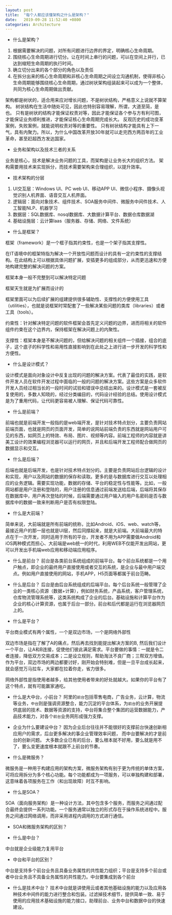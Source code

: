 ```yaml
---
layout: post
title:  "每个人都应该懂架构之什么是架构？"
date:   2019-09-28 11:52:40 +0800
categories: Architecture
---
```


* 什么是架构？

1. 根据需要解决的问题，对所有问题进行边界的界定，明确核心生命周期。
2. 围绕核心生命周期进行切分。让在时间上串行的问题，可以在空间上并行，已达到缩短生命周期的执行时间。
3. 确立切分出来的各个部分的角色以及责任
4. 在拆分出来的核心生命周期和非核心生命周期之间设立沟通机制，使得非核心生命周期能够围绕核心生命周期，通过树状架构组装起来可以成为一个整体，
   共同为核心生命周期做出贡献。

架构都是树状的，适合用来应对增长问题，不是树状结构，严格意义上说就不算架构。
树状结构在生活中随处可见，因此也特别容易理解，所谓，大道至简，是也。
只有是树状的结构才能保证权责对等，因此才能保证各个参与方有利可图，才能保证业务顺利推进，才能保证核心生命周期完成长大。
反观历史的成功变革案例，失败案例，就能说明权责对等的重要性。
只有树状结构才能具有上下一气，具有内聚力。所以，为什么中国改革开放30年就可以走完西方两百年的工业革命，甚至赶超西方发达国家。

* 业务和架构以及技术三者的关系

业务是核心，技术是解决业务问题的工具，而架构是让业务长大的组织方法。
架构需要用技术来实现拆分，而技术需要架构来合理组织，以提升效率。

* 技术架构的分层

1. UI交互层：Windows UI、PC web UI、移动APP UI、微信小程序、摄像头视觉识别人机界面、语音交互人机界面。
2. 逻辑层：面向对象技术、组件技术、SOA服务中间件、微服务中间件技术、人工智能NLP、机器学习
3. 数据层：SQL数据库、nosql数据库、大数据计算平台、数据仓库数据湖
4. 基础设施层：云计算laas（服务器、存储、网络、文件系统）

* 什么是框架？

框架（framework）是一个框子指其约束性，也是一个架子指其支撑性。

在IT语境中的框架特指为解决一个开放性问题而设计的具有一定约束性的支撑结构。在此结构上可以根据具体问题扩展，安插更多的组成部分，从而更迅速和方便地构建完整的解决问题的方案。

框架本身一般不完整到可以解决特定问题

框架天生就是为扩展而设计的

框架里面可以为后续扩展的组建提供很多辅助性、支撑性的方便使用工具（utilities），也就是说框架时常配套了一些解决某些问题的类库（libraries）或者工具（tools）。

约束性：针对解决特定问题的软件框架会首先定义问题的边界，进而将相关的软件组件约束在这个边界内，保持框架在解决问题上的内聚性。

支撑性：框架本身是不解决问题的，但给解决问题的相关组件一个插接，组合的底子，这个底子的科学性和易用性直接影响到在此处之上进行进一步开发的科学性和方便性。

* 什么是设计模式？

设计模式是面向对象设计中反复出现的问题的解决方案。代表了最佳的实践，是软件开发人员在软件开发过程中面临的一般的问题的解决方案。这些方案是众多软件开发人员经过相当长的一段时间的试验和错误中总结出来的。设计模式是一套被反复使用的，多数人知晓的，经过分类编目的，代码设计经验的总结。使用设计模式是为了重用代码，让代码更容易被人理解、保证代码可靠性。

* 什么是前端？

前端也就是前端开发一般指的是web端开发，是针对技术特点划分，主要负责网站前端页面，也就是网页的页面开发，简单的说网站前端负责的东西就是网站用户可见的东西，如网页上的特效、布局、图片、视频等内容。前端工程师的内容就是讲美工设计的效果编程浏览器可以运行的网页，并且和后端开发工程师配合做网页的数据显示和交互。

* 什么是后端？

后端也就是后端开发，也是针对技术特点划分的。主要是负责网站后台逻辑的设计和实现，用户以及网站的数据的保存和读取。更多的是与数据库进行交互以处理相应的业务逻辑。需要实现功能，数据的存储、平台的稳定性与性能等。比如，一般网站都是用户注册和登陆的，用户注册的信息通过前端发送给后端，后端将其保存在数据库中，用户再次登陆的时候，后端需要通过用户输入的用户名密码是否与数据库中的数据一致来判断用户是否有权限登陆。

* 什么是大前端？

简单来说，大前端就是所有前端的统称，比如Android、iOS、web、watch等，最接近用户的那一层也就是UI层，然后同撑起来，就是大前端。大前端最大的特点在于一次开发，同时适用于所有的平台，开发者不用为APP需要做Android和iOS两种模式而担心、大前端是web统一的时代，利用WEB不仅能开发出网站，更可以开发出手机端web应用和移动端应用程序。

* 什么是前台？
  前台是各类前台系统组成的前端平台。每个前台系统都是一个用户触点，即企业的最终用户直接使用或者交互的系统，是企业与最中用户端交点。例如用户直接使用的网站，手机APP，H5页面等都属于前台范畴。
* 什么是后台？
后台是由后台系统组成的后端平台。每个后台系统一般管理了企业的一类核心资源（数据+计算），例如财务系统，产品系统，客户管理系统，仓库物流管理系统等，这类系统构成了企业的后台。基础设施和计算平台作为企业的核心计算资源，也属于后台一部分。前台和后代都是运行在浏览器网页上的。

* 什么是平台？

平台商业模式有两个属性，一个是双边市场，一个是网络外部性

双边市场是指在了解了A的痛点，然后再去找到能提出解决方案的B, 然后我们设计一个平台，让A和B连接，促使他们彼此满足需求。平台要做的事情：一就是令二者连接，降低双方交易成本；二是设立规则，帮助淘汰不良厂商；三帮双方增值。作为平台，双边市场的两边都要讨好，刚开始会特别难，但是一旦平台成长起来，就会感觉万马拉车，大家都在拉着你走，省力很多。

网络外部性是指使用者越多，给其他使用者带来的好处就越大。如果你的平台有了这个特点，就有可能赢家通吃。

* 什么是大中台，小前台？
阿里的`前台`包括零售电商，广告业务，云计算，物流等业务，`中台`则是强调资源整合，能力沉淀的平台体系，为`前台`的业务开展提供底层的技术、数据等资源的支持，中台将集合整个集团的运营数据能力，产品技术能力，对各个`前台`业务网形成强力支撑。
* 企业为什么要建设中台？
因为企业后台往往并不能很好的支撑前台快速创新相应用户的需求，后台更多解决的事企业管理效率问题，
而中台要解决的才是前台的创新问题。
大多数企业已有的后台，要么根本就不好用，要么就是用不了，要么变更速度根本就跟不上前台的节奏。

* 什么是微服务？

微服务是一种用于构建应用的架构方案，微服务架构有别于更为传统的单体方案，可将应用拆分为多个核心功能。每个功能都成为一项服务，可以单独构建和部署，这意味着各项服务在工作（和出现故障）时互不影响。


* 什么是SOA？

SOA（面向服务架构）是一种设计方法，其中包含多个服务，而服务之间通过配合最终会提供一系列功能。一个服务通常以独立的形式存在于操作系统进程中。服务之间通过网络调用，而非采用进程内调用的方式进行通信。

* SOA和微服务架构的区别？



- 什么是中台？

中台就是企业级能力复用平台

* 中台和平台的区别？

中台是支持多个前台业务且具备业务属性的共性能力组织；平台是支持多个前台或者中台业务且不具备业务属性的共性能力。中台要集成到各个前台

- 什么是技术中台？
  技术中台就是讲使用云或者其他基础设施的能力以及应用各种技术中间件的能力进行整合和包装。过滤掉技术细节，提供简单一致、易于使用的应用技术基础设施的能力接口，助理前台、业务中台和数据中台的快速建设。